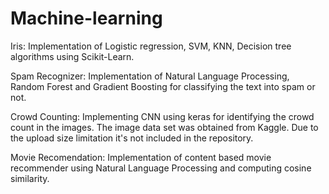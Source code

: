 # Machine-learning
Iris:
    Implementation of Logistic regression, SVM, KNN, Decision tree algorithms using Scikit-Learn.
    
 Spam Recognizer:
    Implementation of Natural Language Processing, Random Forest and Gradient Boosting for classifying the text into spam or not.
    
    
  Crowd Counting: 
    Implementing CNN using keras for identifying the crowd count in the images. The image data set was obtained from Kaggle. Due to the upload size limitation it's not included in the repository.
    
    
  Movie Recomendation:
    Implementation of content based movie recommender using Natural Language Processing and computing cosine similarity.
    
